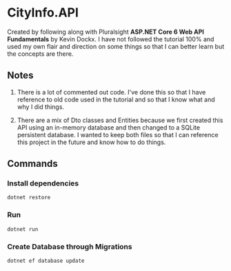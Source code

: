 # CityInfo.API
Created by following along with Pluralsight **ASP.NET Core 6 Web API Fundamentals** by Kevin Dockx. I have not followed the tutorial 100% and used my own flair and direction on some things so that I can better learn but the concepts are there.

## Notes
1. There is a lot of commented out code. I've done this so that I have reference to old code used in the tutorial and so that I know what and why I did things.

1. There are a mix of Dto classes and Entities because we first created this API using an in-memory database and then changed to a SQLite persistent database. I wanted to keep both files so that I can reference this project in the future and know how to do things.

## Commands

### Install dependencies
`dotnet restore`

### Run
`dotnet run`

### Create Database through Migrations
`dotnet ef database update`
